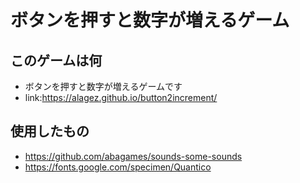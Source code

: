 # ボタンを押すと数字が増えるゲーム
## このゲームは何
- ボタンを押すと数字が増えるゲームです
- link:https://alagez.github.io/button2increment/
## 使用したもの
- https://github.com/abagames/sounds-some-sounds
- https://fonts.google.com/specimen/Quantico
